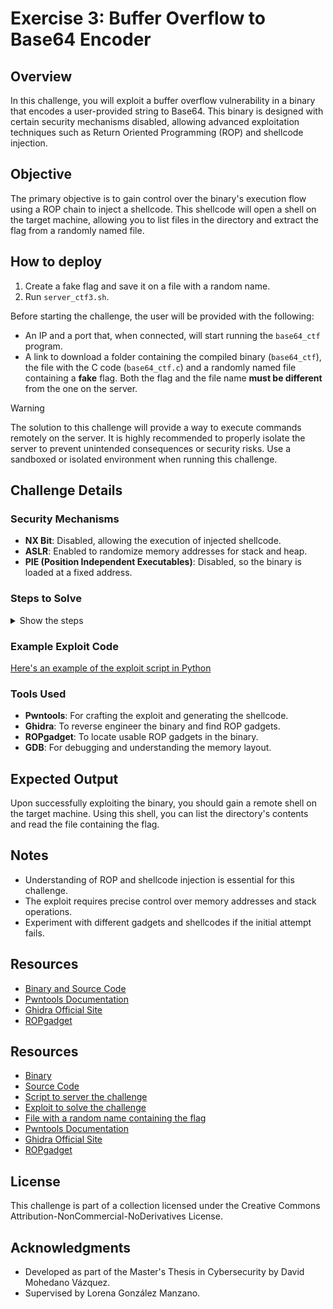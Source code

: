 # Exercise 3: Buffer Overflow to Base64 Encoder

## Overview
In this challenge, you will exploit a buffer overflow vulnerability in a binary that encodes a user-provided string to Base64. This binary is designed with certain security mechanisms disabled, allowing advanced exploitation techniques such as Return Oriented Programming (ROP) and shellcode injection.

## Objective
The primary objective is to gain control over the binary's execution flow using a ROP chain to inject a shellcode. This shellcode will open a shell on the target machine, allowing you to list files in the directory and extract the flag from a randomly named file.

## How to deploy

1. Create a fake flag and save it on a file with a random name.
2. Run `server_ctf3.sh`.

Before starting the challenge, the user will be provided with the following:
- An IP and a port that, when connected, will start running the `base64_ctf` program.
- A link to download a folder containing the compiled binary (`base64_ctf`), the file with the C code (`base64_ctf.c`) and a randomly named file containing a **fake** flag. Both the flag and the file name **must be different** from the one on the server.

> [!WARNING]
> The solution to this challenge will provide a way to execute commands remotely on the server. It is highly recommended to properly isolate the server to prevent unintended consequences or security risks. Use a sandboxed or isolated environment when running this challenge.


## Challenge Details

### Security Mechanisms
- **NX Bit**: Disabled, allowing the execution of injected shellcode.
- **ASLR**: Enabled to randomize memory addresses for stack and heap.
- **PIE (Position Independent Executables)**: Disabled, so the binary is loaded at a fixed address.


### Steps to Solve

<details>
<summary>Show the steps</summary>

1. **Analyze the Binary**:
   - Use `checksec` to verify the security mechanisms:
     ```bash
     checksec --file=base64_ctf
     ```
   - Run the binary with various inputs to understand its behavior. Identify the vulnerable input function (`scanf`).

2. **Identify Vulnerabilities**:
   - Disassemble the binary using reverse engineering tools such as `Ghidra` or `IDA`.
   - Locate the vulnerable function and find the ROP gadgets within the binary.

3. **Calculate the Offset**:
   - Use `Pwntools` to identify the offset needed to control the return address:
     ```python
     from pwn import *
     cyclic(100)  # Adjust the length as necessary
     ```

4. **Build the Exploit**:
   - **Find ROP Gadgets**:
     - Use a tool like `ROPgadget` to identify usable gadgets in the binary:
       ```bash
       ROPgadget --binary base64_ctf
       ```
     - Identify key gadgets that allow you to control the stack and registers, such as `mov eax, esp`, `add eax, ebp`, and `jmp eax`.

   - **Generate the Shellcode**:
     - Use `Pwntools` to generate a shellcode for a 32-bit Linux system that opens a shell:
       ```python
       shellcode = asm(shellcraft.i386.linux.sh())
       ```
   - **Construct the Payload**:
     - The payload will include:
       1. The initial padding to reach the return address.
       2. A ROP chain that sets up the stack for shellcode execution.
       3. An auxiliary space to safely execute the shellcode.
       4. The shellcode itself.

5. **Deploy the Exploit**:
   - Create a Python script using `Pwntools` to send the payload to the binary. Ensure that the script calculates addresses at runtime to bypass ASLR.
   - [Here's an example of the exploit script in Python](solve-base64.py)

6. **Interact with the Remote Shell**:
   - Once the script executes successfully, you should gain a shell on the target machine.
   - Use common Linux commands (`ls`, `cat`) to list files and read the flag's content.

</details>

### Example Exploit Code

[Here's an example of the exploit script in Python](solve-base64.py)

### Tools Used
- **Pwntools**: For crafting the exploit and generating the shellcode.
- **Ghidra**: To reverse engineer the binary and find ROP gadgets.
- **ROPgadget**: To locate usable ROP gadgets in the binary.
- **GDB**: For debugging and understanding the memory layout.

## Expected Output
Upon successfully exploiting the binary, you should gain a remote shell on the target machine. Using this shell, you can list the directory's contents and read the file containing the flag.

## Notes
- Understanding of ROP and shellcode injection is essential for this challenge.
- The exploit requires precise control over memory addresses and stack operations.
- Experiment with different gadgets and shellcodes if the initial attempt fails.

## Resources
- [Binary and Source Code](../binaries/exercise3)
- [Pwntools Documentation](https://docs.pwntools.com/)
- [Ghidra Official Site](https://ghidra-sre.org/)
- [ROPgadget](https://github.com/JonathanSalwan/ROPgadget)

## Resources
- [Binary](base64_ctf)
- [Source Code](base64_ctf.c)
- [Script to server the challenge](server_ctf3.sh)
- [Exploit to solve the challenge](solve-base64.py)
- [File with a random name containing the flag](kj5g64gfy8943u509hg986409igh548)
- [Pwntools Documentation](https://docs.pwntools.com/)
- [Ghidra Official Site](https://ghidra-sre.org/)
- [ROPgadget](https://github.com/JonathanSalwan/ROPgadget)

## License
This challenge is part of a collection licensed under the Creative Commons Attribution-NonCommercial-NoDerivatives License.

## Acknowledgments
- Developed as part of the Master's Thesis in Cybersecurity by David Mohedano Vázquez.
- Supervised by Lorena González Manzano.